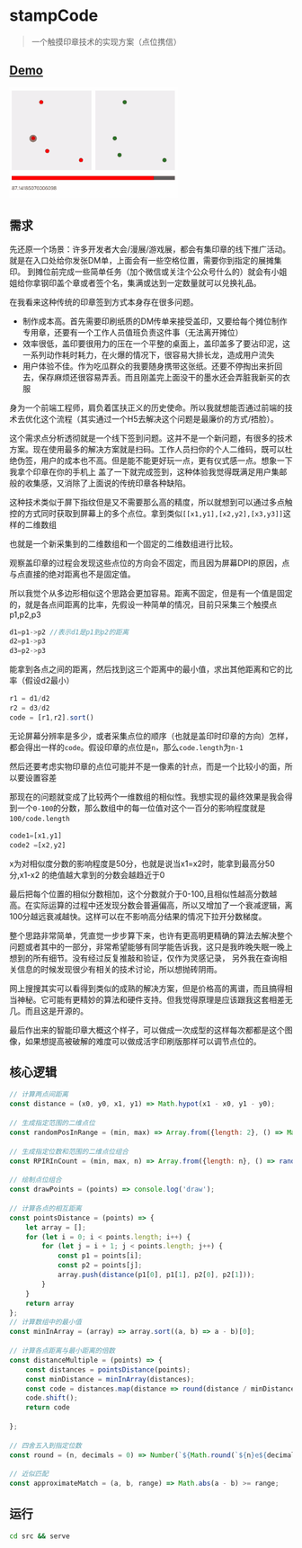 # stampCode
> 一个触摸印章技术的实现方案（点位携信）

## [Demo](https://browniu.github.io/stampCode/)

![demo](./static/stampCode.gif)

## 需求

先还原一个场景：许多开发者大会/漫展/游戏展，都会有集印章的线下推广活动。就是在入口处给你发张DM单，上面会有一些空格位置，需要你到指定的展摊集印。
到摊位前完成一些简单任务（加个微信或关注个公众号什么的）就会有小姐姐给你拿钢印盖个章或者签个名，集满或达到一定数量就可以兑换礼品。

在我看来这种传统的印章签到方式本身存在很多问题。

* 制作成本高。首先需要印刷纸质的DM传单来接受盖印，又要给每个摊位制作专用章，还要有一个工作人员值班负责这件事（无法离开摊位）
* 效率很低，盖印要很用力的压在一个平整的桌面上，盖印盖多了要沾印泥，这一系列动作耗时耗力，在火爆的情况下，很容易大排长龙，造成用户流失
* 用户体验不佳。作为吃瓜群众的我要随身携带这张纸。还要不停掏出来折回去，保存麻烦还很容易弄丢。而且刚盖完上面没干的墨水还会弄脏我新买的衣服

身为一个前端工程师，肩负着匡扶正义的历史使命。所以我就想能否通过前端的技术去优化这个流程（其实通过一个H5去解决这个问题是最廉价的方式/捂脸）。

这个需求点分析透彻就是一个线下签到问题。这并不是一个新问题，有很多的技术方案。现在使用最多的解决方案就是扫码。工作人员扫你的个人二维码，既可以杜绝伪签，用户的成本也不高。但是能不能更好玩一点，更有仪式感一点。想象一下我拿个印章在你的手机上
盖了一下就完成签到，这种体验我觉得既满足用户集邮般的收集感，又消除了上面说的传统印章各种缺陷。

这种技术类似于屏下指纹但是又不需要那么高的精度，所以就想到可以通过多点触控的方式同时获取到屏幕上的多个点位。拿到类似`[[x1,y1],[x2,y2],[x3,y3]]`这样的二维数组

也就是一个新采集到的二维数组和一个固定的二维数组进行比较。

观察盖印章的过程会发现这些点位的方向会不固定，而且因为屏幕DPI的原因，点与点直接的绝对距离也不是固定值。

所以我觉个从多边形相似这个思路会更加容易。距离不固定，但是有一个值是固定的，就是各点间距离的比率，先假设一种简单的情况，目前只采集三个触摸点p1,p2,p3

```JavaScript
d1=p1->p2 //表示d1是p1到p2的距离
d2=p1->p3
d3=p2->p3  
```

能拿到各点之间的距离，然后找到这三个距离中的最小值，求出其他距离和它的比率（假设d2最小）

```JavaScript
r1 = d1/d2
r2 = d3/d2
code = [r1,r2].sort()
```
无论屏幕分辨率是多少，或者采集点位的顺序（也就是盖印时印章的方向）怎样，都会得出一样的`code`。假设印章的点位是`n`，那么`code.length`为`n-1`

然后还要考虑实物印章的点位可能并不是一像素的针点，而是一个比较小的面，所以要设置容差

那现在的问题就变成了比较两个一维数组的相似性。我想实现的最终效果是我会得到一个`0-100`的分数，那么数组中的每一位值对这个一百分的影响程度就是`100/code.length`

```JavaScript
code1=[x1,y1]
code2 =[x2,y2]
```

x为对相似度分数的影响程度是50分，也就是说当x1=x2时，能拿到最高分50分,x1-x2 的绝值越大拿到的分数会越趋近于0

最后把每个位置的相似分数相加，这个分数就介于0-100,且相似性越高分数越高。在实际运算的过程中还发现分数会普遍偏高，所以又增加了一个衰减逻辑，离100分越远衰减越快。这样可以在不影响高分结果的情况下拉开分数梯度。

整个思路非常简单，凭直觉一步步算下来，也许有更高明更精确的算法去解决整个问题或者其中的一部分，非常希望能够有同学能告诉我，这只是我昨晚失眠一晚上想到的所有细节。没有经过反复推敲和验证，仅作为灵感记录，
另外我在查询相关信息的时候发现很少有相关的技术讨论，所以想抛砖阴雨。

网上搜搜其实可以看得到类似的成熟的解决方案，但是价格高的离谱，而且搞得相当神秘。它可能有更精妙的算法和硬件支持。但我觉得原理是应该跟我这套相差无几。而且这是开源的。

最后作出来的智能印章大概这个样子，可以做成一次成型的这样每次都都是这个图像，如果想提高被破解的难度可以做成活字印刷版那样可以调节点位的。

## 核心逻辑

```JavaScript
// 计算两点间距离
const distance = (x0, y0, x1, y1) => Math.hypot(x1 - x0, y1 - y0);

// 生成指定范围的二维点位
const randomPosInRange = (min, max) => Array.from({length: 2}, () => Math.floor(Math.random() * (max - min + 1)) + min);

// 生成指定位数和范围的二维点位组合
const RPIRInCount = (min, max, n) => Array.from({length: n}, () => randomPosInRange(min, max));

// 绘制点位组合
const drawPoints = (points) => console.log('draw');

// 计算各点的相互距离
const pointsDistance = (points) => {
    let array = [];
    for (let i = 0; i < points.length; i++) {
        for (let j = i + 1; j < points.length; j++) {
            const p1 = points[i];
            const p2 = points[j];
            array.push(distance(p1[0], p1[1], p2[0], p2[1]));
        }
    }
    return array
};
// 计算数组中的最小值
const minInArray = (array) => array.sort((a, b) => a - b)[0];

// 计算各点距离与最小距离的倍数
const distanceMultiple = (points) => {
    const distances = pointsDistance(points);
    const minDistance = minInArray(distances);
    const code = distances.map(distance => round(distance / minDistance, 0));
    code.shift();
    return code

};

// 四舍五入到指定位数
const round = (n, decimals = 0) => Number(`${Math.round(`${n}e${decimals}`)}e-${decimals}`);

// 近似匹配
const approximateMatch = (a, b, range) => Math.abs(a - b) >= range;
```

## 运行
```bash
cd src && serve
```

